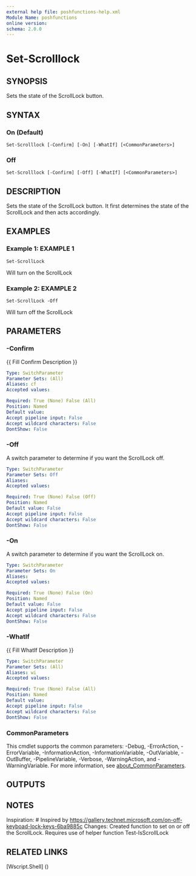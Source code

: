 ```yaml
---
external help file: poshfunctions-help.xml
Module Name: poshfunctions
online version: 
schema: 2.0.0
---
```


# Set-Scrolllock

## SYNOPSIS

Sets the state of the ScrollLock button.

## SYNTAX

### On (Default)

```
Set-Scrolllock [-Confirm] [-On] [-WhatIf] [<CommonParameters>]
```

### Off

```
Set-Scrolllock [-Confirm] [-Off] [-WhatIf] [<CommonParameters>]
```

## DESCRIPTION

Sets the state of the ScrollLock button.
It first determines the state of the ScrollLock and then acts accordingly.


## EXAMPLES

### Example 1: EXAMPLE 1

```
Set-ScrollLock
```

Will turn on the ScrollLock





### Example 2: EXAMPLE 2

```
Set-ScrollLock -Off
```

Will turn off the ScrollLock






## PARAMETERS

### -Confirm

{{ Fill Confirm Description }}

```yaml
Type: SwitchParameter
Parameter Sets: (All)
Aliases: cf
Accepted values: 

Required: True (None) False (All)
Position: Named
Default value: 
Accept pipeline input: False
Accept wildcard characters: False
DontShow: False
```

### -Off

A switch parameter to determine if you want the ScrollLock off.

```yaml
Type: SwitchParameter
Parameter Sets: Off
Aliases: 
Accepted values: 

Required: True (None) False (Off)
Position: Named
Default value: False
Accept pipeline input: False
Accept wildcard characters: False
DontShow: False
```

### -On

A switch parameter to determine if you want the ScrollLock on.

```yaml
Type: SwitchParameter
Parameter Sets: On
Aliases: 
Accepted values: 

Required: True (None) False (On)
Position: Named
Default value: False
Accept pipeline input: False
Accept wildcard characters: False
DontShow: False
```

### -WhatIf

{{ Fill WhatIf Description }}

```yaml
Type: SwitchParameter
Parameter Sets: (All)
Aliases: wi
Accepted values: 

Required: True (None) False (All)
Position: Named
Default value: 
Accept pipeline input: False
Accept wildcard characters: False
DontShow: False
```


### CommonParameters

This cmdlet supports the common parameters: -Debug, -ErrorAction, -ErrorVariable, -InformationAction, -InformationVariable, -OutVariable, -OutBuffer, -PipelineVariable, -Verbose, -WarningAction, and -WarningVariable. For more information, see [about_CommonParameters](http://go.microsoft.com/fwlink/?LinkID=113216).

## OUTPUTS

### 


## NOTES

Inspiration: # Inspired by https://gallery.technet.microsoft.com/on-off-keyboad-lock-keys-6ba9885c
Changes:     Created function to set on or off the ScrollLock.
Requires use of helper function Test-IsScrollLock


## RELATED LINKS

[Wscript.Shell] ()


